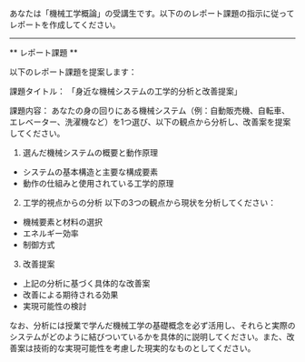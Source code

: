 あなたは「機械工学概論」の受講生です。以下ののレポート課題の指示に従ってレポートを作成してください。

---------------------------------------
** レポート課題 **

以下のレポート課題を提案します：

課題タイトル：
「身近な機械システムの工学的分析と改善提案」

課題内容：
あなたの身の回りにある機械システム（例：自動販売機、自転車、エレベーター、洗濯機など）を1つ選び、以下の観点から分析し、改善案を提案してください。

1. 選んだ機械システムの概要と動作原理
- システムの基本構造と主要な構成要素
- 動作の仕組みと使用されている工学的原理

2. 工学的視点からの分析
以下の3つの観点から現状を分析してください：
- 機械要素と材料の選択
- エネルギー効率
- 制御方式

3. 改善提案
- 上記の分析に基づく具体的な改善案
- 改善による期待される効果
- 実現可能性の検討

なお、分析には授業で学んだ機械工学の基礎概念を必ず活用し、それらと実際のシステムがどのように結びついているかを具体的に説明してください。また、改善案は技術的な実現可能性を考慮した現実的なものとしてください。